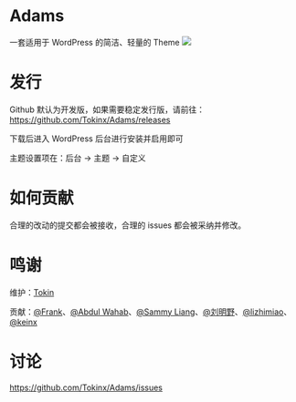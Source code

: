 # Adams

一套适用于 WordPress 的简洁、轻量的 Theme
![](https://wx1.sinaimg.cn/large/76679337ly1gcj1k23yf7j219r0u00wf.jpg)

# 发行

Github 默认为开发版，如果需要稳定发行版，请前往：https://github.com/Tokinx/Adams/releases

下载后进入 WordPress 后台进行安装并启用即可

主题设置项在：后台 -> 主题 -> 自定义

# 如何贡献

合理的改动的提交都会被接收，合理的 issues 都会被采纳并修改。

# 鸣谢

维护：[Tokin](https://biji.io)

贡献：[@Frank](https://github.com/w4o)、[@Abdul Wahab](https://github.com/abdulwahab610)、[@Sammy Liang](https://github.com/SammyLiang97)、[@刘明野](https://github.com/liumingye)、[@lizhimiao](https://github.com/zhimiaoli)、[@keinx](https://github.com/keinx)

# 讨论

https://github.com/Tokinx/Adams/issues
